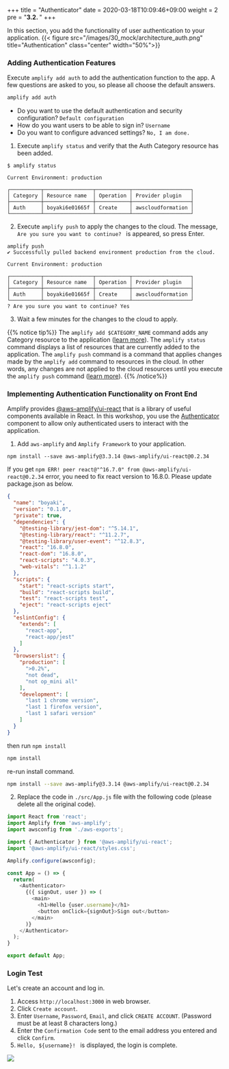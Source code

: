 +++
title = "Authenticator"
date = 2020-03-18T10:09:46+09:00
weight = 2
pre = "<b>3.2. </b>"
+++

In this section, you add the functionality of user authentication to your application.
{{< figure src="/images/30_mock/architecture_auth.png" title="Authentication" class="center" width="50%">}}

### Adding Authentication Features
Execute `amplify add auth` to add the authentication function to the app. 
A few questions are asked to you, so please all choose the default answers.


```sh
amplify add auth
```

- Do you want to use the default authentication and security configuration? `Default configuration`
- How do you want users to be able to sign in? `Username`
- Do you want to configure advanced settings? `No, I am done. `


1. Execute `amplify status` and verify that the Auth Category resource has been added.
```
$ amplify status

Current Environment: production
    
┌──────────┬────────────────┬───────────┬───────────────────┐
│ Category │ Resource name  │ Operation │ Provider plugin   │
├──────────┼────────────────┼───────────┼───────────────────┤
│ Auth     │ boyaki6e01665f │ Create    │ awscloudformation │
└──────────┴────────────────┴───────────┴───────────────────┘
```
2. Execute `amplify push` to apply the changes to the cloud. The message, `Are you sure you want to continue? ` is appeared, so press Enter.
```
amplify push
✔ Successfully pulled backend environment production from the cloud.

Current Environment: production

┌──────────┬────────────────┬───────────┬───────────────────┐
│ Category │ Resource name  │ Operation │ Provider plugin   │
├──────────┼────────────────┼───────────┼───────────────────┤
│ Auth     │ boyaki6e01665f │ Create    │ awscloudformation │
└──────────┴────────────────┴───────────┴───────────────────┘
? Are you sure you want to continue? Yes
```
3. Wait a few minutes for the changes to the cloud to apply.

{{% notice tip%}}
The `amplify add $CATEGORY_NAME` command adds any Category resource to the application ([learn more](https://docs.amplify.aws/cli/start/workflows#amplify-category-add)).
The `amplify status` command displays a list of resources that are currently added to the application.
The `amplify push` command is a command that applies changes made by the `amplify add` command to resources in the cloud. In other words, any changes are not applied to the cloud resources until you execute the `amplify push` command ([learn more](https://docs.amplify.aws/cli/start/workflows#amplify-push)).
{{% /notice%}}


### Implementing Authentication Functionality on Front End
Amplify provides [@aws-amplify/ui-react](https://ui.docs.amplify.aws/) that is a library of useful components available in React.
In this workshop, you use the [Authenticator](https://ui.docs.amplify.aws/components/authenticator) component to allow only authenticated users to interact with the application.


1. Add `aws-amplify` and `Amplify Framework` to your application.
```
npm install --save aws-amplify@3.3.14 @aws-amplify/ui-react@0.2.34
```
If you get `npm ERR! peer react@"^16.7.0" from @aws-amplify/ui-react@0.2.34` error, you need to fix react version to 16.8.0. Please update package.json as below.
```json
{
  "name": "boyaki",
  "version": "0.1.0",
  "private": true,
  "dependencies": {
    "@testing-library/jest-dom": "^5.14.1",
    "@testing-library/react": "^11.2.7",
    "@testing-library/user-event": "^12.8.3",
    "react": "16.8.0",
    "react-dom": "16.8.0",
    "react-scripts": "4.0.3",
    "web-vitals": "^1.1.2"
  },
  "scripts": {
    "start": "react-scripts start",
    "build": "react-scripts build",
    "test": "react-scripts test",
    "eject": "react-scripts eject"
  },
  "eslintConfig": {
    "extends": [
      "react-app",
      "react-app/jest"
    ]
  },
  "browserslist": {
    "production": [
      ">0.2%",
      "not dead",
      "not op_mini all"
    ],
    "development": [
      "last 1 chrome version",
      "last 1 firefox version",
      "last 1 safari version"
    ]
  }
}
```
then run `npm install`
```bash
npm install
```
re-run install command.
```bash
npm install --save aws-amplify@3.3.14 @aws-amplify/ui-react@0.2.34
```
2. Replace the code in `./src/App.js` file with the following code (please delete all the original code).

```js
import React from 'react';
import Amplify from 'aws-amplify';
import awsconfig from './aws-exports';

import { Authenticator } from '@aws-amplify/ui-react';
import '@aws-amplify/ui-react/styles.css';

Amplify.configure(awsconfig);

const App = () => {
  return(
    <Authenticator>
      {({ signOut, user }) => (
        <main>
          <h1>Hello {user.username}</h1>
          <button onClick={signOut}>Sign out</button>
        </main>
      )}
    </Authenticator>
  );
}

export default App;
```

### Login Test
Let's create an account and log in.

1. Access `http://localhost:3000` in web browser.
1. Click `Create account`.
1. Enter `Username`, `Password`, `Email`, and click `CREATE ACCOUNT`. (Password must be at least 8 characters long.)
1. Enter the `Confirmation Code` sent to the email address you entered and click `Confirm`.
1. `Hello, ${username}! ` is displayed, the login is complete.


![](/images/30_mock/auth.png)